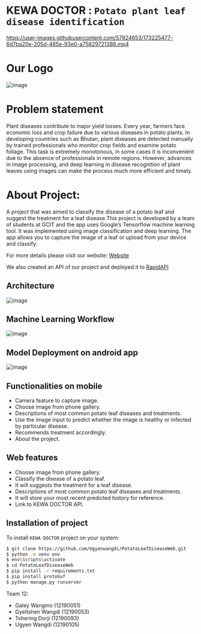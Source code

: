 


# KEWA DOCTOR : `Potato plant leaf disease identification`


https://user-images.githubusercontent.com/57824653/173225477-6d7ba20e-205d-465e-93e0-a75829721386.mp4


# Our Logo
![image](https://user-images.githubusercontent.com/57824653/172428376-5300a528-0ec6-46be-a0f0-92936efee94a.png)





# Problem statement

Plant diseases contribute to major yield losses. Every year, farmers face economic loss and crop failure due to various
diseases in potato plants. In developing countries such as Bhutan, plant diseases are detected
manually by trained professionals who monitor crop fields and examine potato foliage. This
task is extremely monotonous, in some cases it is inconvenient due to the absence of
professionals in remote regions. However, advances in image processing, and deep learning in
disease recognition of plant leaves using images can make the process much more efficient
and timely.

# About Project:

A project that was aimed to classify the disease of a potato leaf and  suggest the treatment for a leaf disease.This project is developed by a team of students at GCIT and the app uses Google’s Tensorflow machine learning tool. It was implemented using image classification and deep learning. The app allows you to capture the image of a leaf or upload from your device and classify. 

For more details please visit our website: [Website](https://kewadoctor.herokuapp.com)

We also created an API of our project and deployed it to [RapidAPI](https://rapidapi.com/Ugyenwangdi/api/kewa-doctor/)


## Architecture
![image](https://user-images.githubusercontent.com/57824653/172434354-f88eb065-6c5c-4b62-a9a4-38824fa9be78.png)

## Machine Learning Workflow

![image](https://user-images.githubusercontent.com/57824653/172434427-84cb03e4-22fd-4fd0-ae7f-5861b933f4dc.png)

## Model Deployment on android app

![image](https://user-images.githubusercontent.com/57824653/172434497-5b507752-21d0-4abe-8a5c-b1969cb5488d.png)


## Functionalities on mobile

- Camera feature to capture image.
- Choose image from phone gallery.
- Descriptions of most common potato leaf diseases and treatments.
- Use the image input to predict whether the image is healthy or infected by particular disease.
- Recommends treatment accordingly.
- About the project.


## Web features
- Choose image from phone gallery.
- Classify the disease of a potato leaf.
- It will suggests the treatment for a leaf disease.  
- Descriptions of most common potato leaf diseases and treatments.
- It will store your most recent predicted history for reference.
- Link to KEWA DOCTOR API.

## Installation of project 

To install `KEWA DOCTOR` project on your system:


```bash
$ git clone https://github.com/Ugyenwangdi/PotatoLeafDiseaseWeb.git
$ python -m venv env 
$ env\Scripts\activate
$ cd PotatoLeafDiseaseWeb
$ pip install -r requirements.txt
$ pip install protobuf
$ python manage.py runserver
```

Team 12:
- Galey Wangmo (12190051)
- Gyeltshen Wangdi (12190053)
- Tshering Dorji (12190093)
- Ugyen Wangdi (12190105)

